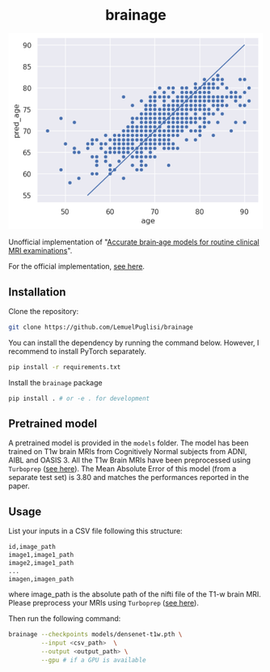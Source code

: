<h1 align="center">
  <br>
  brainage 
  <br>
</h1>

<p align="center">
  <img src="assets/scatter.png" />
</p>

Unofficial implementation of "[Accurate brain‐age models for routine clinical MRI examinations](https://www.sciencedirect.com/science/article/pii/S1053811922000015?via%3Dihub#fig0003)". 

For the official implementation, [see here](https://github.com/MIDIconsortium/BrainAge).

## Installation

Clone the repository:

```bash
git clone https://github.com/LemuelPuglisi/brainage
````

You can install the dependency by running the command below. However, I recommend to install PyTorch separately.

```bash
pip install -r requirements.txt
```

Install the `brainage` package

```bash
pip install . # or -e . for development
```

## Pretrained model

A pretrained model is provided in the `models` folder. The model has been trained on T1w brain MRIs from Cognitively Normal subjects from ADNI, AIBL and OASIS 3. All the T1w Brain MRIs have been preprocessed using `Turboprep` ([see here](https://github.com/LemuelPuglisi/turboprep)). The Mean Absolute Error of this model (from a separate test set) is $3.80$ and matches the performances reported in the paper.


## Usage

List your inputs in a CSV file following this structure:
```csv
id,image_path
image1,image1_path
image2,image1_path
...
imagen,imagen_path
```
where image_path is the absolute path of the nifti file of the T1-w brain MRI. Please preprocess your MRIs using `Turboprep` ([see here](https://github.com/LemuelPuglisi/turboprep)).

Then run the following command:

```bash
brainage --checkpoints models/densenet-t1w.pth \
         --input <csv_path>  \
         --output <output_path> \
         --gpu # if a GPU is available
```